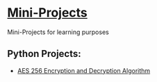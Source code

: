 # [Mini-Projects](https://github.com/c0olade/Software-Engineering-Journey/blob/main/mini-projects/README.md)
Mini-Projects for learning purposes
## Python Projects:
- [AES 256 Encryption and Decryption Algorithm](https://github.com/c0olade/python-mini_projects/tree/main/mini-projects/AES%20256%20encryption%20and%20decryption%20using%20Python#aes-256-encryption-and-decryption-using-python)
